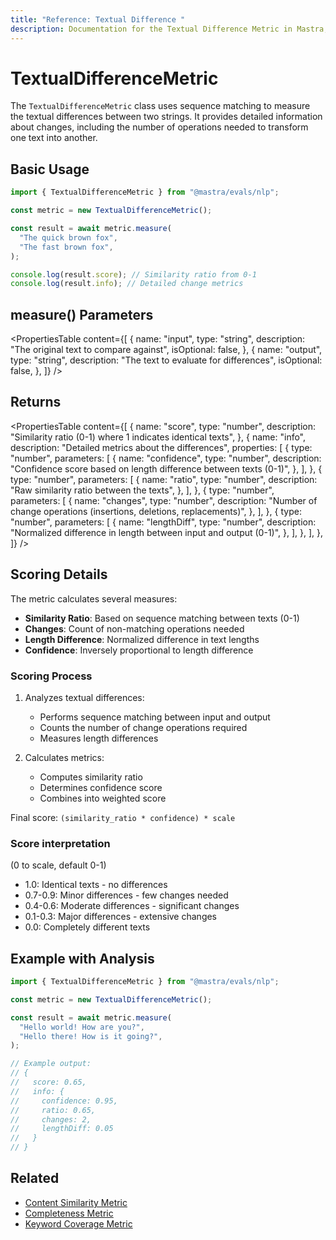 ```yaml
---
title: "Reference: Textual Difference "
description: Documentation for the Textual Difference Metric in Mastra, which measures textual differences between strings using sequence matching.
---
```



# TextualDifferenceMetric

<ScorerCallout />

The `TextualDifferenceMetric` class uses sequence matching to measure the textual differences between two strings. It provides detailed information about changes, including the number of operations needed to transform one text into another.

## Basic Usage

```typescript
import { TextualDifferenceMetric } from "@mastra/evals/nlp";

const metric = new TextualDifferenceMetric();

const result = await metric.measure(
  "The quick brown fox",
  "The fast brown fox",
);

console.log(result.score); // Similarity ratio from 0-1
console.log(result.info); // Detailed change metrics
```

## measure() Parameters

<PropertiesTable
  content={[
    {
      name: "input",
      type: "string",
      description: "The original text to compare against",
      isOptional: false,
    },
    {
      name: "output",
      type: "string",
      description: "The text to evaluate for differences",
      isOptional: false,
    },
  ]}
/>

## Returns

<PropertiesTable
  content={[
    {
      name: "score",
      type: "number",
      description: "Similarity ratio (0-1) where 1 indicates identical texts",
    },
    {
      name: "info",
      description: "Detailed metrics about the differences",
      properties: [
        {
          type: "number",
          parameters: [
            {
              name: "confidence",
              type: "number",
              description:
                "Confidence score based on length difference between texts (0-1)",
            },
          ],
        },
        {
          type: "number",
          parameters: [
            {
              name: "ratio",
              type: "number",
              description: "Raw similarity ratio between the texts",
            },
          ],
        },
        {
          type: "number",
          parameters: [
            {
              name: "changes",
              type: "number",
              description:
                "Number of change operations (insertions, deletions, replacements)",
            },
          ],
        },
        {
          type: "number",
          parameters: [
            {
              name: "lengthDiff",
              type: "number",
              description:
                "Normalized difference in length between input and output (0-1)",
            },
          ],
        },
      ],
    },
  ]}
/>

## Scoring Details

The metric calculates several measures:

- **Similarity Ratio**: Based on sequence matching between texts (0-1)
- **Changes**: Count of non-matching operations needed
- **Length Difference**: Normalized difference in text lengths
- **Confidence**: Inversely proportional to length difference

### Scoring Process

1. Analyzes textual differences:

   - Performs sequence matching between input and output
   - Counts the number of change operations required
   - Measures length differences

2. Calculates metrics:
   - Computes similarity ratio
   - Determines confidence score
   - Combines into weighted score

Final score: `(similarity_ratio * confidence) * scale`

### Score interpretation

(0 to scale, default 0-1)

- 1.0: Identical texts - no differences
- 0.7-0.9: Minor differences - few changes needed
- 0.4-0.6: Moderate differences - significant changes
- 0.1-0.3: Major differences - extensive changes
- 0.0: Completely different texts

## Example with Analysis

```typescript
import { TextualDifferenceMetric } from "@mastra/evals/nlp";

const metric = new TextualDifferenceMetric();

const result = await metric.measure(
  "Hello world! How are you?",
  "Hello there! How is it going?",
);

// Example output:
// {
//   score: 0.65,
//   info: {
//     confidence: 0.95,
//     ratio: 0.65,
//     changes: 2,
//     lengthDiff: 0.05
//   }
// }
```

## Related

- [Content Similarity Metric](./content-similarity)
- [Completeness Metric](./completeness)
- [Keyword Coverage Metric](./keyword-coverage)
